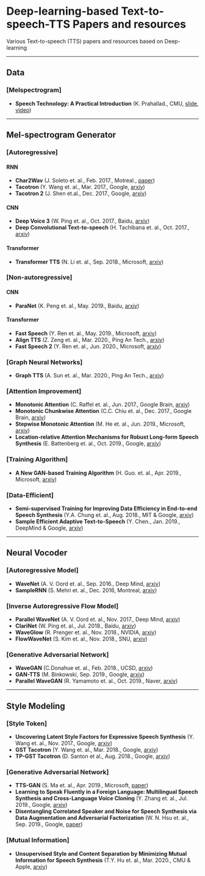 # Deep-learning-based Text-to-speech-TTS Papers and resources 
Various Text-to-speech (TTS) papers and resources based on Deep-learning


----
## Data

### [Melspectrogram]
* **Speech Technology: A Practical Introduction** (K. Prahallad., CMU, [slide](http://www.speech.cs.cmu.edu/15-492/slides/03_mfcc.pdf), [video](https://archive.org/details/SpectrogramCepstrumAndMel-frequency_636522))

----
## Mel-spectrogram Generator

### [Autoregressive]

#### **RNN**

* **Char2Wav** (J. Soleto et. al., Feb. 2017., Motreal., [paper](https://mila.quebec/wp-content/uploads/2017/02/end-end-speech.pdf))
* **Tacotron** (Y. Wang et. al., Mar. 2017., Google, [arxiv](https://arxiv.org/pdf/1703.10135.pdf))
* **Tacotron 2** (J. Shen et.al., Dec. 2017., Google, [arxiv](https://arxiv.org/pdf/1712.05884.pdf))



#### **CNN**
* **Deep Voice 3** (W. Ping et. al., Oct. 2017., Baidu, [arxiv](https://arxiv.org/pdf/1710.07654.pdf))
* **Deep Convolutional Text-to-speech** (H. Tachibana et. al., Oct. 2017., [arxiv](https://arxiv.org/pdf/1710.08969.pdf))



#### **Transformer**
* **Transformer TTS** (N. Li et. al., Sep. 2018., Microsoft, [arxiv](https://arxiv.org/pdf/1809.08895.pdf))


### [Non-autoregressive]
#### **CNN**
* **ParaNet** (K. Peng et. al., May. 2019., Baidu, [arxiv](https://arxiv.org/pdf/1905.08459.pdf))

#### **Transformer**
* **Fast Speech** (Y. Ren et. al., May. 2019., Microsoft, [arxiv](https://arxiv.org/pdf/1905.09263.pdf))
* **Align TTS** (Z. Zeng et. al., Mar. 2020., Ping An Tech., [arxiv](https://arxiv.org/pdf/2003.01950.pdf))
* **Fast Speech 2** (Y. Ren et. al., Jun. 2020., Microsoft, [arxiv](https://arxiv.org/pdf/2006.04558.pdf))

### [Graph Neural Networks]
* **Graph TTS** (A. Sun et. al., Mar. 2020., Ping An Tech., [arxiv](https://arxiv.org/pdf/2003.01924.pdf))


### [Attention Improvement]
* **Monotonic Attention** (C. Raffel et. al., Jun. 2017., Google Brain, [arxiv](https://arxiv.org/pdf/1704.00784.pdf))
* **Monotonic Chunkwise Attention** (C.C. Chiu et. al., Dec. 2017., Google Brain, [arxiv](https://arxiv.org/pdf/1712.05382.pdf))
* **Stepwise Monotonic Attention** (M. He et. al., Jun. 2019., Microsoft, [arxiv](https://arxiv.org/pdf/1906.00672.pdf)) 
* **Location-relative Attention Mechanisms for Robust Long-form Speech Synthesis** (E. Battenberg et. al., Oct. 2019., Google, [arxiv](https://arxiv.org/pdf/1910.10288.pdf)) 


### [Training Algorithm]
* **A New GAN-based Training Algorithm** (H. Guo. et. al., Apr. 2019., Microsoft, [arxiv](https://arxiv.org/pdf/1904.04775.pdf))


### [Data-Efficient]
* **Semi-supervised Training for Improving Data Efficiency in End-to-end Speech Synthesis** (Y.A. Chung et. al., Aug. 2018., MIT & Google, [arxiv](https://arxiv.org/pdf/1808.10128.pdf))
* **Sample Efficient Adaptive Text-to-Speech** (Y. Chen., Jan. 2019., DeepMind & Google, [arxiv](https://arxiv.org/pdf/1809.10460.pdf))


----
## Neural Vocoder
### [Autoregressive Model]

* **WaveNet** (A. V. Oord et. al., Sep. 2016., Deep Mind, [arxiv](https://arxiv.org/pdf/1609.03499.pdf))
* **SampleRNN** (S. Mehri et. al., Dec. 2016, Montreal, [arxiv](https://arxiv.org/pdf/1612.07837.pdf))

### [Inverse Autoregressive Flow Model]
* **Parallel WaveNet** (A. V. Oord et. al., Nov. 2017., Deep Mind, [arxiv](https://arxiv.org/pdf/1711.10433.pdf))
* **ClariNet** (W. Ping et. al., Jul. 2018., Baidu, [arxiv](https://arxiv.org/pdf/1807.07281.pdf))
* **WaveGlow** (R. Prenger et. al., Nov. 2018., NVIDIA, [arxiv](https://arxiv.org/pdf/1811.00002.pdf))
* **FlowWaveNet** (S. Kim et. al., Nov. 2018., SNU, [arxiv](https://arxiv.org/pdf/1811.02155.pdf))


### [Generative Adversarial Network]
* **WaveGAN** (C.Donahue et. al., Feb. 2018., UCSD, [arxiv](https://arxiv.org/pdf/1802.04208.pdf))
* **GAN-TTS** (M. Binkowski, Sep. 2019., Google, [arxiv](https://openreview.net/pdf?id=r1gfQgSFDr))
* **Parallel WaveGAN** (R. Yamamoto et. al., Oct. 2019., Naver, [arxiv](https://arxiv.org/pdf/1910.11480.pdf))
---

## Style Modeling
### [Style Token]
* **Uncovering Latent Style Factors for Expressive Speech Synthesis** (Y. Wang et. al., Nov. 2017., Google, [arxiv](https://arxiv.org/pdf/1711.00520.pdf))
* **GST Tacotron** (Y. Wang et. al., Mar. 2018., Google, [arxiv](https://arxiv.org/pdf/1803.09017.pdf))
* **TP-GST Tacotron** (D. Santon et al., Aug. 2018., Google, [arxiv](https://arxiv.org/pdf/1808.01410.pdf))


### [Generative Adversarial Network]
* **TTS-GAN** (S. Ma et. al., Apr. 2019., Microsoft, [paper](https://openreview.net/pdf?id=ByzcS3AcYX))
* **Learning to Speak Fluently in a Foreign Language: Multilingual Speech Synthesis and Cross-Language Voice Cloning** (Y. Zhang et. al., Jul. 2019., Google, [arxiv](https://arxiv.org/pdf/1907.04448.pdf)) 
* **Disentangling Correlated Speaker and Noise for Speech Synthesis via Data Augmentation and Adversarial Factorization** (W. N. Hsu et. al., Sep. 2019., Google, [paper](https://openreview.net/pdf?id=Bkg9ZeBB37))
### [Mutual Information]
* **Unsupervised Style and Content Separation by Minimizing Mutual Information for Speech Synthesis**  (T.Y. Hu et. al., Mar. 2020., CMU & Apple, [arxiv](https://arxiv.org/pdf/2003.06227.pdf))
